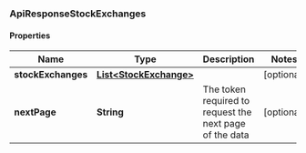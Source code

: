 
### ApiResponseStockExchanges

#### Properties
Name | Type | Description | Notes
------------ | ------------- | ------------- | -------------
**stockExchanges** | [**List&lt;StockExchange&gt;**](StockExchange.md) |  |  [optional]
**nextPage** | **String** | The token required to request the next page of the data |  [optional]



